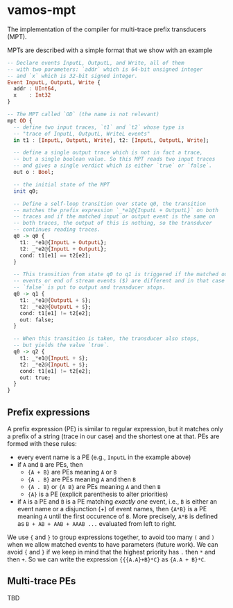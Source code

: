 # vamos-mpt

The implementation of the compiler for multi-trace prefix transducers (MPT).

MPTs are described with a simple format that we show with an example

```haskell
-- Declare events InputL, OutputL, and Write, all of them
-- with two parameters: `addr` which is 64-bit unsigned integer
-- and `x` which is 32-bit signed integer.
Event InputL, OutputL, Write {
  addr : UInt64,
  x    : Int32
}

-- The MPT called `OD` (the name is not relevant)
mpt OD {
  -- define two input traces, `t1` and `t2` whose type is
  -- "trace of InputL, OutputL, WriteL events"
  in t1 : [InputL, OutputL, Write], t2: [InputL, OutputL, Write];

  -- define a single output trace which is not in fact a trace,
  -- but a single boolean value. So this MPT reads two input traces
  -- and gives a single verdict which is either `true` or `false`.
  out o : Bool;

  -- the initial state of the MPT
  init q0;

  -- Define a self-loop transition over state q0, the transition
  -- matches the prefix expression `_*e1@{InputL + OutputL}` on both
  -- traces and if the matched input or output event is the same on
  -- both traces, the output of this is nothing, so the transducer
  -- continues reading traces.
  q0 -> q0 {
    t1: _*e1@{InputL + OutputL};
    t2: _*e2@{InputL + OutputL};
    cond: t1[e1] == t2[e2];
  }

  -- This transition from state q0 to q1 is triggered if the matched output
  -- events or end of stream events ($) are different and in that case
  -- `false` is put to output and transducer stops.
  q0 -> q1 {
    t1: _*e1@{OutputL + $};
    t2: _*e2@{OutputL + $};
    cond: t1[e1] != t2[e2];
    out: false;
  }

  -- When this transition is taken, the transducer also stops,
  -- but yields the value `true`.
  q0 -> q2 {
    t1: _*e1@{InputL + $};
    t2: _*e2@{InputL + $};
    cond: t1[e1] != t2[e2];
    out: true;
  }
}
```

## Prefix expressions

A prefix expression (PE) is similar to regular expression, but it matches only
a prefix of a string (trace in our case) and the shortest one at that.
PEs are formed with these rules:
 - every event name is a PE (e.g., `InputL` in the example above)
 - if `A` and `B` are PEs, then
   * `{A + B}` are PEs meaning `A` or `B`
   * `{A . B}` are PEs meaning `A` and then `B`
   * `{A . B}` or `{A B}` are PEs meaning `A` and then `B`
   * `{A}` is a PE (explicit parenthesis to alter priorities)
 - if `A` is a PE and `B` is a PE matching _exactly one_ event, i.e., `B` is either
   an event name or a disjunction (+) of event names, then `{A*B}` is a PE
   meaning `A` until the first occurence of `B`. More precisely, `A*B` is defined
   as `B + AB + AAB + AAAB ...` evaluated from left to right.

We use `{` and `}` to group expressions together, to avoid too many `(` and `)`
when we allow matched events to have parameters (future work).
We can avoid `{` and `}` if we keep in mind that the highest priority has `.` then
`*` and then `+`. So we can write the expression `{{{A.A}+B}*C}` as `{A.A + B}*C`.

## Multi-trace PEs

TBD
